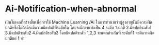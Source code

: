 # Ai-Notification-when-abnormal
เป้นโมเดลที่สร้างขึ้นเพื่อการใช้ Machine Learning /Ai ในการทำนายว่าผู้สูงอายุนั้นมีความผิดปกติหรือไม่ถ้ามีจะมีความผิดปกติที่ระดับใด
โดยจะมีการแบ่งเป็น 4 ระดับ 1.ปกติ 2.ผิดปกติระดับ1 3.ผิดปกติระดับ2 4.ผิดปกติระดับ3 โดยผิดปกติระดับ 1,2,3 จะแตกต่างกันที่ 
ระดับที่1 จะมีความผิดปกติแค่ 1 ค่า
